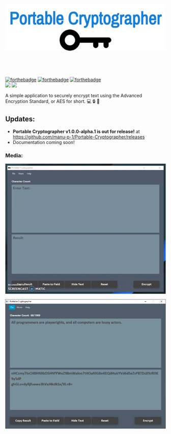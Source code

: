<p align="center">
  <img src="https://github.com/manu-p-1/Portable-Cryptographer/blob/master/src/main/java/projects/encryptor/gui/Application_Icons/PortableCryptographerLogo.png">
</p>

<br/>
<br/>
<br/>

[![forthebadge](https://forthebadge.com/images/badges/made-with-java.svg)](https://oracle.com/java)
[![forthebadge](https://forthebadge.com/images/badges/built-with-swag.svg)]()
[![forthebadge](https://forthebadge.com/images/badges/powered-by-electricity.svg)]()  
[![](https://img.shields.io/badge/Java%20Version-%3E%3D%201.8.0%20%7C%20%3C%3D%2010.0.2-orange.svg?style=for-the-badge)]()
[![](https://img.shields.io/github/commits-since/manu-p-1/Portable-Cryptographer/v1.0.0-alpha.svg?style=for-the-badge)]()

A simple application to securely encrypt text using the Advanced Encryption Standard, or AES for short. :computer: :lock: :key:

## Updates:
- **Portable Cryptographer v1.0.0-alpha.1 is out for release!** at https://github.com/manu-p-1/Portable-Cryptographer/releases
- Documentation coming soon!

### Media:

![alt_text](https://github.com/manu-p-1/Portable-Cryptographer/blob/master/src/main/java/projects/encryptor/gui/GUI_Images/Application_Recording.gif)

![alt text](https://github.com/manu-p-1/Portable-Cryptographer/blob/master/src/main/java/projects/encryptor/gui/GUI_Images/Image2.PNG)


